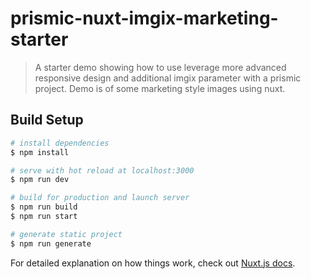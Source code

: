# prismic-nuxt-imgix-marketing-starter

> A starter demo showing how to use leverage more advanced responsive design and additional imgix parameter with a prismic project. Demo is of some marketing style images using nuxt.

## Build Setup

```bash
# install dependencies
$ npm install

# serve with hot reload at localhost:3000
$ npm run dev

# build for production and launch server
$ npm run build
$ npm run start

# generate static project
$ npm run generate
```

For detailed explanation on how things work, check out [Nuxt.js docs](https://nuxtjs.org).
